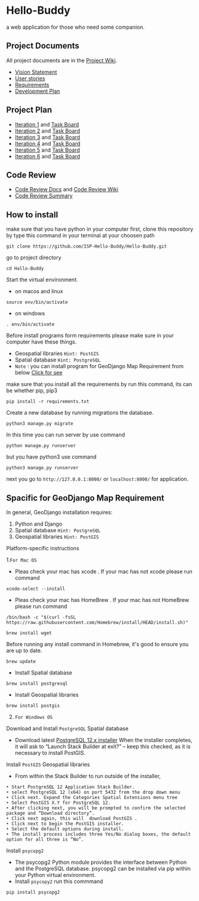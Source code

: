 # Hello-Buddy
a web application for those who need some companion.

## Project Documents

All project documents are in the [Project Wiki](../../wiki/Home).

- [Vision Statement](../../wiki/Vision%20Statement)
- [User stories](../../wiki/User%20stories)
- [Requirements](../../wiki/Requirements)
- [Development Plan](../../wiki/Development%20Plan)

## Project Plan
- [Iteration 1](../../wiki/Iteration%201) and [Task Board](https://github.com/orgs/ISP-Hello-Buddy/projects/1/views/5)
- [Iteration 2](../../wiki/Iteration%202) and [Task Board](https://github.com/orgs/ISP-Hello-Buddy/projects/1/views/6)
- [Iteration 3](../../wiki/Iteration%203) and [Task Board](https://github.com/orgs/ISP-Hello-Buddy/projects/1/views/7)
- [Iteration 4](../../wiki/Iteration%204) and [Task Board](https://github.com/orgs/ISP-Hello-Buddy/projects/1/views/8)
- [Iteration 5](../../wiki/Iteration%205) and [Task Board](https://github.com/orgs/ISP-Hello-Buddy/projects/1/views/9)
- [Iteration 6](../../wiki/Iteration%206) and [Task Board](https://github.com/orgs/ISP-Hello-Buddy/projects/1/views/10)

## Code Review
- [Code Review Docs](https://docs.google.com/document/d/1RFhCYMuJuZ3QQoBI4gucfbdxvh8CyPY8-IAQZVW8HFE/edit#) and [Code Review Wiki](../../wiki/Code%20Review)
- [Code Review Summary](https://docs.google.com/document/d/1nu7uUv_mmL0KtEfbb8aDok8sVXAqvJvsyUHIno5fWPY/edit)

## How to install 
make sure that you have python in your computer
first, clone this repository by type this command in your terminal at your choosen path
```
git clone https://github.com/ISP-Hello-Buddy/Hello-Buddy.git
```
go to project directory
```
cd Hallo-Buddy
```

Start the virtual environment.

- on macos and linux
```
source env/bin/activate 
```
- on windows
```
. env/bin/activate
```
Before install programs form requirements please make sure in your computer have these things. 

- Geospatial libraries `Hint: PostGIS` 
- Spatial database `Hint: PostgreSQL` 
- `Note` : you can install program for GeoDjango Map Requirement from below [Click for see](https://github.com/ISP-Hello-Buddy/Hello-Buddy/tree/map#spacific-for-geodjango-map-requirement)

make sure that you install all the requirements by run this command, its can be whether pip, pip3
```
pip install -r requirements.txt
```
Create a new database by running migrations the database.
```
python3 manage.py migrate
```
In this time you can run server by use command 
```
python manage.py runserver
```
but you have python3 use command
```
python3 manage.py runserver
```
next you go to `http://127.0.0.1:8000/` or `localhost:8000/` for application.

## Spacific for GeoDjango Map Requirement

In general, GeoDjango installation requires:

1. Python and Django
2. Spatial database `Hint: PostgreSQL` 
3. Geospatial libraries `Hint: PostGIS` 

Platform-specific instructions

1.`For Mac OS`
- Pleas check your mac has xcode . If your mac has not xcode please run command
```
xcode-select --install
```

- Pleas check your mac has HomeBrew . If your mac has not HomeBrew please run command

```
/bin/bash -c "$(curl -fsSL https://raw.githubusercontent.com/Homebrew/install/HEAD/install.sh)"
```
```
brew install wget
```
Before running any install command in Homebrew, it's good to ensure you are up to date.
```
brew update
```
- Install Spatial database
```
brew install postgresql
```
- Install Geospatial libraries
```
brew install postgis
```

2. `For Windows OS`

Download and Install `PostgreSQL` Spatial database  
 - Download latest [PostgreSQL 12.x installer](https://www.enterprisedb.com/downloads/postgres-postgresql-downloads)
  When the installer completes, it will ask to “Launch Stack Builder at exit?” 
 – keep this checked, as it is necessary to install PostGIS.
  
Install `PostGIS` Geospatial libraries
- From within the Stack Builder to run outside of the installer, 
```
‣ Start PostgreSQL 12 Application Stack Builder.
‣ select PostgreSQL 12 (x64) on port 5432 from the drop down menu 
‣ Click next. Expand the Categories Spatial Extensions menu tree
‣ Select PostGIS X.Y for PostgreSQL 12.
‣ After clicking next, you will be prompted to confirm the selected package and “Download directory”. 
‣ Click next again, this will  download PostGIS .
‣ Click next to begin the PostGIS installer.
‣ Select the default options during install. 
‣ The install process includes three Yes/No dialog boxes, the default option for all three is “No”.
```

Install `psycopg2`
- The psycopg2 Python module provides the interface between Python and the PostgreSQL database. psycopg2 can be installed via pip within your Python virtual environment.
- Install  `psycopy2` run this commmand
```
pip install psycopg2
```



